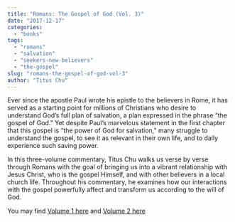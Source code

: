 ```yaml
---
title: "Romans: The Gospel of God (Vol. 3)"
date: "2017-12-17"
categories: 
  - "books"
tags: 
  - "romans"
  - "salvation"
  - "seekers-new-believers"
  - "the-gospel"
slug: "romans-the-gospel-of-god-vol-3"
author: "Titus Chu"
---
```


Ever since the apostle Paul wrote his epistle to the believers in Rome, it has served as a starting point for millions of Christians who desire to understand God’s full plan of salvation, a plan expressed in the phrase “the gospel of God.” Yet despite Paul’s marvelous statement in the first chapter that this gospel is “the power of God for salvation,” many struggle to understand the gospel, to see it as relevant in their own life, and to daily experience such saving power.

In this three-volume commentary, Titus Chu walks us verse by verse through Romans with the goal of bringing us into a vibrant relationship with Jesus Christ, who is the gospel Himself, and with other believers in a local church life. Throughout his commentary, he examines how our interactions with the gospel powerfully affect and transform us according to the will of God.

You may find [Volume 1 here](https://www.asweetsavor.org/book-romans/) and [Volume 2 here](https://www.asweetsavor.org/book-romans-2/)
